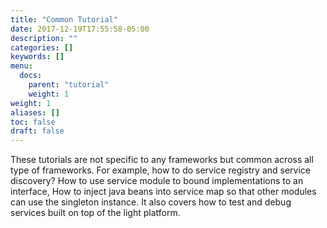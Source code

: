 ```yaml
---
title: "Common Tutorial"
date: 2017-12-19T17:55:58-05:00
description: ""
categories: []
keywords: []
menu:
  docs:
    parent: "tutorial"
    weight: 1
weight: 1
aliases: []
toc: false
draft: false
---
```


These tutorials are not specific to any frameworks but common across all type of frameworks.
For example, how to do service registry and service discovery? How to use service module to
bound implementations to an interface, How to inject java beans into service map so that
other modules can use the singleton instance. It also covers how to test and debug services
built on top of the light platform. 

